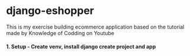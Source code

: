 # django-eshopper
This is my exercise building ecommerce application based on the tutorial made by Knowledge of Codding on Youtube

#### 1. Setup - Create venv, install django create project and app


